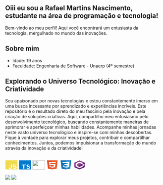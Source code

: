 ## Oiii eu sou a Rafael Martins Nascimento, estudante na área de programação e tecnologia!

<p>Bem-vindo ao meu perfil! Aqui você encontrará um entusiasta da tecnologia, mergulhado no mundo das inovações.</p>

<h2>Sobre mim</h2>
<ul><li>Idade: 19 anos</li><li>Faculdade: Engenharia de Software - Unaerp (4º semestre)</li></ul>

<h2>
Explorando o Universo Tecnológico: Inovação e Criatividade</h2>
<p>Sou apaixonado por novas tecnologias e estou constantemente imerso em uma busca incessante por aprendizado e experiências incríveis. Este repositório é o resultado direto do meu fascínio pela inovação e pela criação de soluções criativas. Aqui, compartilho meu entusiasmo pelo desenvolvimento tecnológico, buscando constantemente maneiras de aprimorar e aperfeiçoar minhas habilidades. Acompanhe minhas jornadas neste vasto universo tecnológico e inspire-se com minhas descobertas. Fique à vontade para explorar meus projetos, contribuir e compartilhar conhecimentos. Juntos, podemos impulsionar a transformação do mundo através da inovação e da criatividade!</p>

<div style="display: inline_block"><br>
  <img align="center" height="30" width="40" src="https://raw.githubusercontent.com/devicons/devicon/master/icons/javascript/javascript-plain.svg">
  <img align="center"  height="30" width="40" src="https://raw.githubusercontent.com/devicons/devicon/master/icons/typescript/typescript-plain.svg">
  <img align="center"  height="30" width="40" src="https://raw.githubusercontent.com/devicons/devicon/master/icons/angula/angula-original.svg">
  <img align="center" height="30" width="40" src="https://raw.githubusercontent.com/devicons/devicon/master/icons/html5/html5-original.svg">
  <img align="center" height="30" width="40" src="https://raw.githubusercontent.com/devicons/devicon/master/icons/css3/css3-original.svg">
  <img align="center"  height="30" width="40" src="https://raw.githubusercontent.com/devicons/devicon/master/icons/csharp/csharp-original.svg">
</div>

<br/>

 <div> 
  <a href = "mailto:rafael.martins.nascimento03@gmail.com"><img src="https://img.shields.io/badge/-Gmail-%23333?style=for-the-badge&logo=gmail&logoColor=white" target="_blank"></a>
  <a href="https://www.linkedin.com/in/rafael-martins-nascimento-95a24a223/" target="_blank"><img src="https://img.shields.io/badge/-LinkedIn-%230077B5?style=for-the-badge&logo=linkedin&logoColor=white" target="_blank"></a> 
  
</div>
